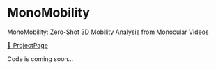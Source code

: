 # MonoMobility
MonoMobility: Zero-Shot 3D Mobility Analysis from Monocular Videos

[🔗 ProjectPage](https://your-project-page-url.com)

Code is coming soon...
